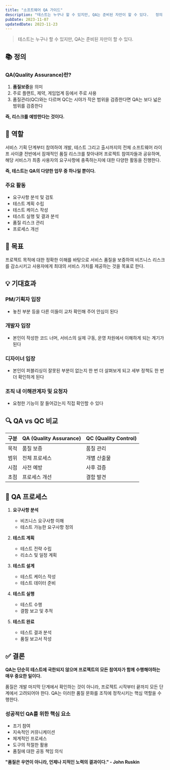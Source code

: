 ```yaml
---
title: "소프트웨어 QA 가이드"
description: "테스트는 누구나 할 수 있지만, QA는 준비된 자만이 할 수 있다.   정의   1. 품질보증을 의미  2. 주로 플랜트, 제약, 게임업계 등에서 주로 사용  3. 품질관리(QC)와는 다르며 QC는 시야가 작은 범위을 검증한다면 QA는 보다 넓은 범위를 검증한다.     즉 리스크를 예..."
pubDate: 2023-11-07
updatedDate: 2023-11-23
---
```


> 테스트는 누구나 할 수 있지만, QA는 준비된 자만이 할 수 있다.

## 📚 정의

### QA(Quality Assurance)란?
1. **품질보증**을 의미
2. 주로 플랜트, 제약, 게임업계 등에서 주로 사용
3. 품질관리(QC)와는 다르며 QC는 시야가 작은 범위을 검증한다면 QA는 보다 넓은 범위를 검증한다

**즉, 리스크를 예방한다는 것이다.**

## 🎯 역할

서비스 기획 단계부터 참여하여 개발, 테스트 그리고 출시까지의 전체 소프트웨어 라이프 사이클 전반에서 잠재적인 품질 리스크를 찾아내어 프로젝트 참여자들과 공유하며, 해당 서비스가 최종 사용자의 요구사항에 충족하는지에 대한 다양한 활동을 진행한다.

**즉, 테스트는 QA의 다양한 업무 중 하나일 뿐이다.**

### 주요 활동
- 요구사항 분석 및 검토
- 테스트 계획 수립
- 테스트 케이스 작성
- 테스트 실행 및 결과 분석
- 품질 리스크 관리
- 프로세스 개선

## 🎪 목표

프로젝트 목적에 대한 정확한 이해를 바탕으로 서비스 품질을 보증하여 비즈니스 리스크를 감소시키고 사용자에게 최대의 서비스 가치를 제공하는 것을 목표로 한다.

## 💡 기대효과

### PM/기획자 입장
- 놓친 부분 등을 다른 이들이 교차 확인해 주어 안심이 된다

### 개발자 입장
- 본인이 작성한 코드 너머, 서비스의 실제 구동, 운영 차원에서 이해하게 되는 계기가 된다

### 디자이너 입장
- 본인이 퍼블리싱이 잘못된 부분이 없는지 한 번 더 살펴보게 되고 세부 정책도 한 번 더 확인하게 된다

### 조직 내 이해관계자 및 요청자
- 요청한 기능이 잘 들어갔는지 직접 확인할 수 있다

## 🔍 QA vs QC 비교

| 구분 | QA (Quality Assurance) | QC (Quality Control) |
|------|------------------------|----------------------|
| 목적 | 품질 보증 | 품질 관리 |
| 범위 | 전체 프로세스 | 개별 산출물 |
| 시점 | 사전 예방 | 사후 검증 |
| 초점 | 프로세스 개선 | 결함 발견 |

## 📝 QA 프로세스

1. **요구사항 분석**
   - 비즈니스 요구사항 이해
   - 테스트 가능한 요구사항 정의

2. **테스트 계획**
   - 테스트 전략 수립
   - 리소스 및 일정 계획

3. **테스트 설계**
   - 테스트 케이스 작성
   - 테스트 데이터 준비

4. **테스트 실행**
   - 테스트 수행
   - 결함 보고 및 추적

5. **테스트 완료**
   - 테스트 결과 분석
   - 품질 보고서 작성

## ✅ 결론

**QA는 단순히 테스트에 국한되지 않으며 프로젝트의 모든 참여자가 함께 수행해야하는 매우 중요한 일이다.**

품질은 개발 마지막 단계에서 확인하는 것이 아니라, 프로젝트 시작부터 끝까지 모든 단계에서 고려되어야 한다. QA는 이러한 품질 문화를 조직에 정착시키는 핵심 역할을 수행한다.

### 성공적인 QA를 위한 핵심 요소
- 조기 참여
- 지속적인 커뮤니케이션
- 체계적인 프로세스
- 도구의 적절한 활용
- 품질에 대한 공동 책임 의식

**"품질은 우연이 아니라, 언제나 지적인 노력의 결과이다." - John Ruskin**